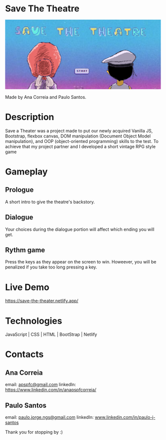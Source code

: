 # Save The Theatre

<img src="/DocumentationScreen.png" alt="Save the Theater" />

Made by Ana Correia and Paulo Santos.

# Description
Save a Theater was a project made to put our newly acquired Vanilla JS, Bootstrap, flexbox
canvas, DOM manipulation (Document Object Model manipulation), and OOP 
(object-oriented programming) skills to the test. 
To achieve that my project partner and I developed a short vintage RPG style game



# Gameplay
## Prologue
A short intro to give the theatre's backstory.

## Dialogue
Your choices during the dialogue portion will affect which ending you will get.

## Rythm game
Press the keys as they appear on the screen to win. Howeever, you will be penalized if you take too long pressing a key.

# Live Demo
https://save-the-theater.netlify.app/


# Technologies
JavaScript | CSS | HTML | BootStrap | Netlify

# Contacts
## Ana Correia
email: apspfc@gmail.com
linkedIn: https://www.linkedin.com/in/anapspfcorreia/

## Paulo Santos
email: paulo.jorge.ngs@gmail.com
linkedIn: www.linkedin.com/in/paulo-j-santos



Thank you for stopping by :)
